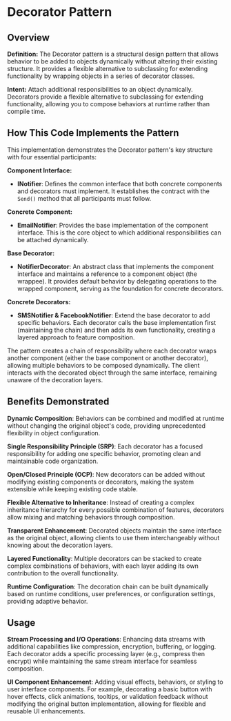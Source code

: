 # Decorator Pattern

## Overview

**Definition:** The Decorator pattern is a structural design pattern that allows behavior to be added to objects dynamically without altering their existing structure. It provides a flexible alternative to subclassing for extending functionality by wrapping objects in a series of decorator classes.

**Intent:** Attach additional responsibilities to an object dynamically. Decorators provide a flexible alternative to subclassing for extending functionality, allowing you to compose behaviors at runtime rather than compile time.

## How This Code Implements the Pattern

This implementation demonstrates the Decorator pattern's key structure with four essential participants:

**Component Interface:**
- **INotifier**: Defines the common interface that both concrete components and decorators must implement. It establishes the contract with the `Send()` method that all participants must follow.

**Concrete Component:**
- **EmailNotifier**: Provides the base implementation of the component interface. This is the core object to which additional responsibilities can be attached dynamically.

**Base Decorator:**
- **NotifierDecorator**: An abstract class that implements the component interface and maintains a reference to a component object (the wrappee). It provides default behavior by delegating operations to the wrapped component, serving as the foundation for concrete decorators.

**Concrete Decorators:**
- **SMSNotifier & FacebookNotifier**: Extend the base decorator to add specific behaviors. Each decorator calls the base implementation first (maintaining the chain) and then adds its own functionality, creating a layered approach to feature composition.

The pattern creates a chain of responsibility where each decorator wraps another component (either the base component or another decorator), allowing multiple behaviors to be composed dynamically. The client interacts with the decorated object through the same interface, remaining unaware of the decoration layers.

## Benefits Demonstrated

**Dynamic Composition**: Behaviors can be combined and modified at runtime without changing the original object's code, providing unprecedented flexibility in object configuration.

**Single Responsibility Principle (SRP)**: Each decorator has a focused responsibility for adding one specific behavior, promoting clean and maintainable code organization.

**Open/Closed Principle (OCP)**: New decorators can be added without modifying existing components or decorators, making the system extensible while keeping existing code stable.

**Flexible Alternative to Inheritance**: Instead of creating a complex inheritance hierarchy for every possible combination of features, decorators allow mixing and matching behaviors through composition.

**Transparent Enhancement**: Decorated objects maintain the same interface as the original object, allowing clients to use them interchangeably without knowing about the decoration layers.

**Layered Functionality**: Multiple decorators can be stacked to create complex combinations of behaviors, with each layer adding its own contribution to the overall functionality.

**Runtime Configuration**: The decoration chain can be built dynamically based on runtime conditions, user preferences, or configuration settings, providing adaptive behavior.

## Usage

**Stream Processing and I/O Operations**: Enhancing data streams with additional capabilities like compression, encryption, buffering, or logging. Each decorator adds a specific processing layer (e.g., compress then encrypt) while maintaining the same stream interface for seamless composition.

**UI Component Enhancement**: Adding visual effects, behaviors, or styling to user interface components. For example, decorating a basic button with hover effects, click animations, tooltips, or validation feedback without modifying the original button implementation, allowing for flexible and reusable UI enhancements.
